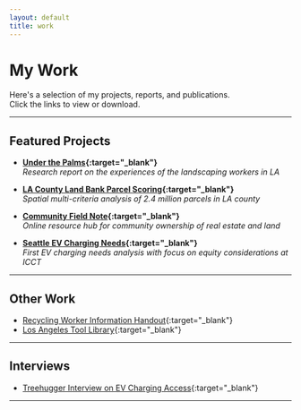 ```yaml
---
layout: default
title: work
---
```


# My Work

Here's a selection of my projects, reports, and publications.  
Click the links to view or download.

---

## Featured Projects

- **[Under the Palms](assets/pdf/landscaper_IAC.pdf){:target="_blank"}**  
  *Research report on the experiences of the landscaping workers in LA*

- **[LA County Land Bank Parcel Scoring](https://www.lacountylandbank.info/about){:target="_blank"}**  
  *Spatial multi-criteria analysis of 2.4 million parcels in LA county*

- **[Community Field Note](https://www.futureby.community){:target="_blank"}**  
  *Online resource hub for community ownership of real estate and land*

- **[Seattle EV Charging Needs](assets/pdf/sea-ICCT.pdf){:target="_blank"}**  
  *First EV charging needs analysis with focus on equity considerations at ICCT*

---

## Other Work

- [Recycling Worker Information Handout](assets/pdf/recycler_trifold-IAC.pdf){:target="_blank"}  
- [Los Angeles Tool Library](https://www.latoollibrary.org){:target="_blank"}  

---

## Interviews

- [Treehugger Interview on EV Charging Access](https://www.treehugger.com/successful-ev-adoption-america-make-evs-more-accessible-to-black-communities-5218362){:target="_blank"}  

---

